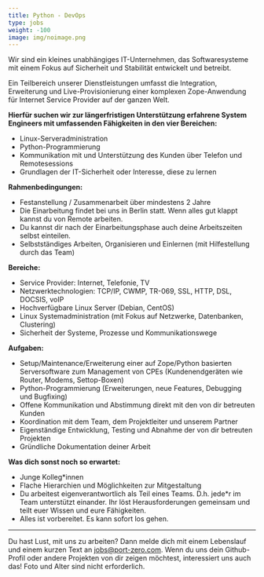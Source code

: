 ```yaml
---
title: Python - DevOps
type: jobs
weight: -100
image: img/noimage.png
---
```

Wir sind ein kleines unabhängiges IT-Unternehmen, das Softwaresysteme mit einem
Fokus auf Sicherheit und Stabilität entwickelt und betreibt.

Ein Teilbereich unserer Dienstleistungen umfasst die Integration, Erweiterung und Live-Provisionierung einer komplexen Zope-Anwendung für Internet Service Provider auf der ganzen Welt.

**Hierfür suchen wir zur längerfristigen Unterstützung erfahrene System Engineers mit umfassenden Fähigkeiten in den vier Bereichen:**

* Linux-Serveradministration
* Python-Programmierung
* Kommunikation mit und Unterstützung des Kunden über Telefon und Remotesessions
* Grundlagen der IT-Sicherheit oder Interesse, diese zu lernen

**Rahmenbedingungen:**

* Festanstellung / Zusammenarbeit über mindestens 2 Jahre
* Die Einarbeitung findet bei uns in Berlin statt. Wenn alles gut klappt kannst du von Remote arbeiten.
* Du kannst dir nach der Einarbeitungsphase auch deine Arbeitszeiten selbst einteilen.
* Selbstständiges Arbeiten, Organisieren und Einlernen (mit Hilfestellung durch das Team)

**Bereiche:**

* Service Provider: Internet, Telefonie, TV
* Netzwerktechnologien: TCP/IP, CWMP, TR-069, SSL, HTTP, DSL, DOCSIS, voIP
* Hochverfügbare Linux Server (Debian, CentOS)
* Linux Systemadministration (mit Fokus auf Netzwerke, Datenbanken, Clustering)
* Sicherheit der Systeme, Prozesse und Kommunikationswege

**Aufgaben:**

* Setup/Maintenance/Erweiterung einer auf Zope/Python basierten Serversoftware zum Management von CPEs (Kundenendgeräten wie Router, Modems, Settop-Boxen)
* Python-Programmierung (Erweiterungen, neue Features, Debugging und Bugfixing)
* Offene Kommunikation und Abstimmung direkt mit den von dir betreuten Kunden
* Koordination mit dem Team, dem Projektleiter und unserem Partner
* Eigenständige Entwicklung, Testing und Abnahme der von dir betreuten Projekten
* Gründliche Dokumentation deiner Arbeit

**Was dich sonst noch so erwartet:**

* Junge Kolleg\*innen
* Flache Hierarchien und Möglichkeiten zur Mitgestaltung
* Du arbeitest eigenverantwortlich als Teil eines Teams. D.h. jede\*r im Team unterstützt einander. Ihr löst Herausforderungen gemeinsam und teilt euer Wissen und eure Fähigkeiten.
* Alles ist vorbereitet. Es kann sofort los gehen.

---

Du hast Lust, mit uns zu arbeiten? Dann melde dich mit einem Lebenslauf und einem kurzen Text an [jobs@port-zero.com](mailto:jobs@port-zero.com). Wenn du
uns dein Github-Profil oder andere Projekten von dir zeigen möchtest,
interessiert uns auch das! Foto und Alter sind nicht erforderlich.

